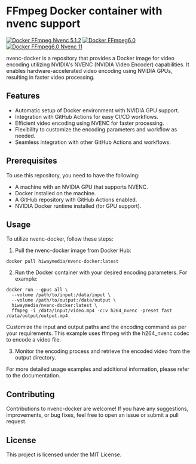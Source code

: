 # FFmpeg Docker container with nvenc support
[![Docker FFmpeg Nvenc 5.1.2](https://github.com/HiWay-Media/nvenc-docker/actions/workflows/docker-publish.yml/badge.svg)](https://github.com/HiWay-Media/nvenc-docker/actions/workflows/docker-publish.yml)
[![Docker FFmpeg6.0](https://github.com/HiWay-Media/nvenc-docker/actions/workflows/docker-publish-ffmpeg6.yml/badge.svg)](https://github.com/HiWay-Media/nvenc-docker/actions/workflows/docker-publish-ffmpeg6.yml)
[![Docker FFmpeg6.0 Nvenc 11](https://github.com/HiWay-Media/nvenc-docker/actions/workflows/docker-publish-ffmpeg6-nvenc11.yml/badge.svg)](https://github.com/HiWay-Media/nvenc-docker/actions/workflows/docker-publish-ffmpeg6-nvenc11.yml)

nvenc-docker is a repository that provides a Docker image for video encoding utilizing NVIDIA's NVENC (NVIDIA Video Encoder) capabilities. It enables hardware-accelerated video encoding using NVIDIA GPUs, resulting in faster video processing.

## Features
- Automatic setup of Docker environment with NVIDIA GPU support.
- Integration with GitHub Actions for easy CI/CD workflows.
- Efficient video encoding using NVENC for faster processing.
- Flexibility to customize the encoding parameters and workflow as needed.
- Seamless integration with other GitHub Actions and workflows.

## Prerequisites
To use this repository, you need to have the following:

- A machine with an NVIDIA GPU that supports NVENC.
- Docker installed on the machine.
- A GitHub repository with GitHub Actions enabled.
- NVIDIA Docker runtime installed (for GPU support).

## Usage
To utilize nvenc-docker, follow these steps:

1. Pull the nvenc-docker image from Docker Hub:

```shell
docker pull hiwaymedia/nvenc-docker:latest
```

2. Run the Docker container with your desired encoding parameters. For example:

```shell
docker run --gpus all \
  --volume /path/to/input:/data/input \
  --volume /path/to/output:/data/output \
  hiwaymedia/nvenc-docker:latest \
  ffmpeg -i /data/input/video.mp4 -c:v h264_nvenc -preset fast /data/output/output.mp4
```

Customize the input and output paths and the encoding command as per your requirements. This example uses ffmpeg with the h264_nvenc codec to encode a video file.

3. Monitor the encoding process and retrieve the encoded video from the output directory.

For more detailed usage examples and additional information, please refer to the documentation.

## Contributing
Contributions to nvenc-docker are welcome! If you have any suggestions, improvements, or bug fixes, feel free to open an issue or submit a pull request.

## License
This project is licensed under the MIT License.